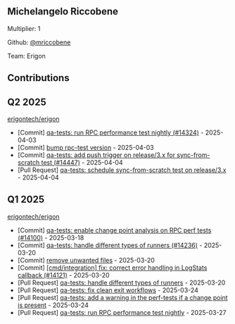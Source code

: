 
## Michelangelo Riccobene
Multiplier: 1

Github: [@mriccobene](https://github.com/mriccobene)

Team: Erigon

## Contributions

## Q2 2025


[erigontech/erigon](https://github.com/erigontech/erigon)
* [Commit] [qa-tests: run RPC performance test nightly (#14324)](https://github.com/erigontech/erigon/commit/a60601de2c421d6a122e0c2bbec203b366bea7b2) - 2025-04-03
* [Commit] [bump rpc-test version](https://github.com/erigontech/erigon/commit/f9a48475d1d54d5cfad8701d5ad9ecced9c5d9b9) - 2025-04-03
* [Commit] [qa-tests: add push trigger on release/3.x for sync-from-scratch test  (#14447)](https://github.com/erigontech/erigon/commit/9a510b882244d651ea1d9afbc30b7059173436b2) - 2025-04-04
* [Pull Request] [qa-tests: schedule sync-from-scratch test on release/3.x](https://github.com/erigontech/erigon/pull/14447) - 2025-04-04
## Q1 2025

[erigontech/erigon](https://github.com/erigontech/erigon)
* [Commit] [qa-tests: enable change point analysis on RPC perf tests (#14100)](https://github.com/erigontech/erigon/commit/27cfd0155a1f17a81e96c1070c90229aefd9cb05) - 2025-03-18
* [Commit] [qa-tests: handle different types of runners (#14236)](https://github.com/erigontech/erigon/commit/7be09abfa64fd65e622bd94f5b6ce9fff23c02a6) - 2025-03-20
* [Commit] [remove unwanted files](https://github.com/erigontech/erigon/commit/f1c1a2bb4ba1c12e909c2fedf3c0c97270494260) - 2025-03-20
* [Commit] [[cmd/integration] fix: correct error handling in LogStats callback (#14121)](https://github.com/erigontech/erigon/commit/714b0fa069b0bbe9d15f92e0e72430ffaa305a44) - 2025-03-20
* [Pull Request] [qa-tests: handle different types of runners](https://github.com/erigontech/erigon/pull/14236) - 2025-03-20
* [Pull Request] [qa-tests: fix clean exit workflows](https://github.com/erigontech/erigon/pull/14280) - 2025-03-24
* [Pull Request] [qa-tests: add a warning in the perf-tests if a change point is present](https://github.com/erigontech/erigon/pull/14279) - 2025-03-24
* [Pull Request] [qa-tests: run RPC performance test nightly](https://github.com/erigontech/erigon/pull/14324) - 2025-03-27
